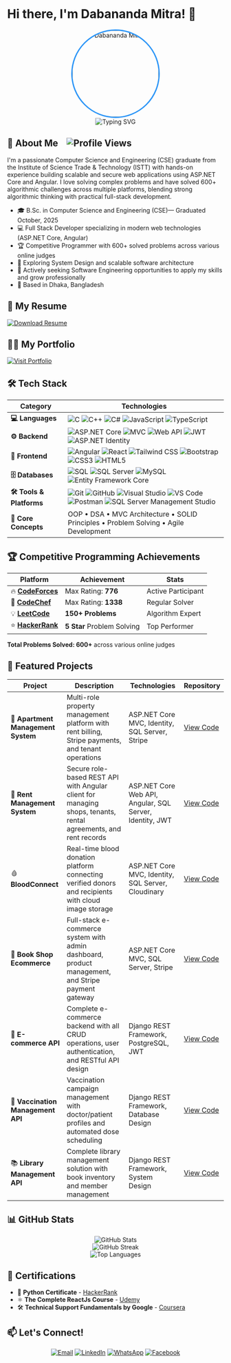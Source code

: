 # Hi there, I'm Dabananda Mitra! 👋

<div align="center">
  <img src="https://res.cloudinary.com/djz3p8sux/image/upload/v1759719780/portfolio-files/Dabananda_Mitra_Full_Stack_Software_Engineer_Csharp_ASP.NET_Core_MVC_Web_API_SQL_Server_Angular_React_TypeScript_imdmitra_gmail.com__8801304080014_Custom_1_szmo2k.png" alt="Dabananda Mitra" width="200" height="200" style="border-radius: 50%; border: 3px solid #2E96F7;" />
</div>

<div align="center">
  <img src="https://readme-typing-svg.herokuapp.com?font=Fira+Code&pause=1000&color=2E96F7&center=true&vCenter=true&width=435&lines=Software+Engineer;Full+Stack+Developer;Problem+Solver;Competitive+Programmer" alt="Typing SVG" />
</div>

## 🚀 About Me <img src="https://komarev.com/ghpvc/?username=dabananda&color=blueviolet&style=flat-square&label=Profile+Views" alt="Profile Views" style="margin-left:15" />

I'm a passionate Computer Science and Engineering (CSE) graduate from the Institute of Science Trade & Technology (ISTT) with hands-on experience building scalable and secure web applications using ASP.NET Core and Angular. I love solving complex problems and have solved 600+ algorithmic challenges across multiple platforms, blending strong algorithmic thinking with practical full-stack development.

- 🎓 B.Sc. in Computer Science and Engineering (CSE)— Graduated October, 2025
- 💻 Full Stack Developer specializing in modern web technologies (ASP.NET Core, Angular)
- 🏆 Competitive Programmer with 600+ solved problems across various online judges
- 🌱 Exploring System Design and scalable software architecture
- 🚀 Actively seeking Software Engineering opportunities to apply my skills and grow professionally
- 📍 Based in Dhaka, Bangladesh

## 📝 My Resume
<div>
  <a href="https://drive.google.com/file/d/1WTci8T4Ps4kU9bPVbhyCEpCaKcS8576_/view?usp=sharing" target="_blank">
    <img src="https://img.shields.io/badge/Download_Resume-FF6B6B?style=for-the-badge&logo=adobe-acrobat-reader&logoColor=white" alt="Download Resume" />
  </a>
</div>

## 🧑‍💻 My Portfolio
<div>
  <a href="https://dabananda.github.io" target="_blank">
    <img src="https://img.shields.io/badge/Visit Portfolio-FFB6B?style=for-the-badge&logo=adobe-acrobat-reader&logoColor=white" alt="Visit Portfolio" />
  </a>
</div>

## 🛠️ Tech Stack

<div align="center">

| Category | Technologies |
|----------|-------------|
| **💻 Languages** | ![C](https://img.shields.io/badge/C-00599C?style=flat-square&logo=c&logoColor=white) ![C++](https://img.shields.io/badge/C++-00599C?style=flat-square&logo=c%2B%2B&logoColor=white) ![C#](https://img.shields.io/badge/C%23-239120?style=flat-square&logo=c-sharp&logoColor=white) ![JavaScript](https://img.shields.io/badge/JavaScript-F7DF1E?style=flat-square&logo=javascript&logoColor=black) ![TypeScript](https://img.shields.io/badge/TypeScript-3178C6?style=flat-square&logo=typescript&logoColor=white) |
| **⚙️ Backend** | ![ASP.NET Core](https://img.shields.io/badge/ASP.NET%20Core-512BD4?style=flat-square&logo=dotnet&logoColor=white) ![MVC](https://img.shields.io/badge/MVC-5C2D91?style=flat-square&logo=dotnet&logoColor=white) ![Web API](https://img.shields.io/badge/Web%20API-512BD4?style=flat-square&logo=dotnet&logoColor=white) ![JWT](https://img.shields.io/badge/JWT-000000?style=flat-square&logo=jsonwebtokens&logoColor=white) ![ASP.NET Identity](https://img.shields.io/badge/ASP.NET%20Identity-512BD4?style=flat-square&logo=dotnet&logoColor=white) |
| **🎨 Frontend** | ![Angular](https://img.shields.io/badge/Angular-DD0031?style=flat-square&logo=angular&logoColor=white) ![React](https://img.shields.io/badge/React-20232A?style=flat-square&logo=react&logoColor=61DAFB) ![Tailwind CSS](https://img.shields.io/badge/Tailwind_CSS-38B2AC?style=flat-square&logo=tailwind-css&logoColor=white) ![Bootstrap](https://img.shields.io/badge/Bootstrap-563D7C?style=flat-square&logo=bootstrap&logoColor=white) ![CSS3](https://img.shields.io/badge/CSS3-1572B6?style=flat-square&logo=css3&logoColor=white) ![HTML5](https://img.shields.io/badge/HTML5-E34F26?style=flat-square&logo=html5&logoColor=white) |
| **🗄️ Databases** | ![SQL](https://img.shields.io/badge/SQL-003B57?style=flat-square&logo=database&logoColor=white) ![SQL Server](https://img.shields.io/badge/SQL%20Server-CC2927?style=flat-square&logo=microsoft-sql-server&logoColor=white) ![MySQL](https://img.shields.io/badge/MySQL-005C84?style=flat-square&logo=mysql&logoColor=white) ![Entity Framework Core](https://img.shields.io/badge/Entity%20Framework%20Core-512BD4?style=flat-square&logo=dotnet&logoColor=white) |
| **🛠️ Tools & Platforms** | ![Git](https://img.shields.io/badge/Git-F05032?style=flat-square&logo=git&logoColor=white) ![GitHub](https://img.shields.io/badge/GitHub-181717?style=flat-square&logo=github&logoColor=white) ![Visual Studio](https://img.shields.io/badge/Visual%20Studio-5C2D91?style=flat-square&logo=visual-studio&logoColor=white) ![VS Code](https://img.shields.io/badge/VS%20Code-007ACC?style=flat-square&logo=visual-studio-code&logoColor=white) ![Postman](https://img.shields.io/badge/Postman-FF6C37?style=flat-square&logo=postman&logoColor=white) ![SQL Server Management Studio](https://img.shields.io/badge/SSMS-CC2927?style=flat-square&logo=microsoft-sql-server&logoColor=white) |
| **🧠 Core Concepts** | OOP • DSA • MVC Architecture • SOLID Principles • Problem Solving • Agile Development |

</div>
                              

## 🏆 Competitive Programming Achievements

<div align="center">

| Platform | Achievement | Stats |
|----------|-------------|-------|
| 🔥 **[CodeForces](https://codeforces.com/profile/dabananda)** | Max Rating: **776** | Active Participant |
| 🏅 **[CodeChef](https://www.codechef.com/users/dabananda)** | Max Rating: **1338** | Regular Solver |
| 💡 **[LeetCode](https://leetcode.com/u/dabananda/)** | **150+ Problems** | Algorithm Expert |
| ⭐ **[HackerRank](https://www.hackerrank.com/profile/dabananda)** | **5 Star** Problem Solving | Top Performer |

</div>

**Total Problems Solved: 600+** across various online judges

## 🎯 Featured Projects

<div align="center">

| Project | Description | Technologies | Repository |
|---------|-------------|---------------|-------------|
| 🏢 **Apartment Management System** | Multi-role property management platform with rent billing, Stripe payments, and tenant operations | ASP.NET Core MVC, Identity, SQL Server, Stripe | [View Code](https://github.com/dabananda/ApartmentManagementSystem) |
| 💼 **Rent Management System** | Secure role-based REST API with Angular client for managing shops, tenants, rental agreements, and rent records | ASP.NET Core Web API, Angular, SQL Server, Identity, JWT | [View Code](https://github.com/dabananda/RentManagement) |
| 🩸 **BloodConnect** | Real-time blood donation platform connecting verified donors and recipients with cloud image storage | ASP.NET Core MVC, Identity, SQL Server, Cloudinary | [View Code](https://github.com/dabananda/BloodConnect) |
| 📘 **Book Shop Ecommerce** | Full-stack e-commerce system with admin dashboard, product management, and Stripe payment gateway | ASP.NET Core MVC, SQL Server, Stripe | [View Code](https://github.com/dabananda) |
| 🛒 **E-commerce API** | Complete e-commerce backend with all CRUD operations, user authentication, and RESTful API design | Django REST Framework, PostgreSQL, JWT | [View Code](https://github.com/dabananda) |
| 💉 **Vaccination Management API** | Vaccination campaign management with doctor/patient profiles and automated dose scheduling | Django REST Framework, Database Design | [View Code](https://github.com/dabananda) |
| 📚 **Library Management API** | Complete library management solution with book inventory and member management | Django REST Framework, System Design | [View Code](https://github.com/dabananda) |

</div>


## 📊 GitHub Stats

<div align="center">
  <img src="https://github-readme-stats.vercel.app/api?username=dabananda&show_icons=true&theme=tokyonight&count_private=true" alt="GitHub Stats" />
</div>

<div align="center">
  <img src="https://github-readme-streak-stats.herokuapp.com/?user=dabananda&theme=tokyonight" alt="GitHub Streak" />
</div>

<div align="center">
  <img src="https://github-readme-stats.vercel.app/api/top-langs/?username=dabananda&layout=compact&theme=tokyonight" alt="Top Languages" />
</div>

## 🏅 Certifications

- 🐍 **Python Certificate** - [HackerRank](https://www.hackerrank.com/certificates/181c1978ecc8)
- ⚛️ **The Complete ReactJs Course** - [Udemy](https://www.udemy.com/certificate/UC-4d8d15bf-b84e-4f97-87f7-786f4b8193d4/)
- 🛠️ **Technical Support Fundamentals by Google** - [Coursera](https://www.coursera.org/account/accomplishments/verify/X49MWFJMDZE2)

## 📫 Let's Connect!

<div align="center">

[![Email](https://img.shields.io/badge/Email-D14836?style=for-the-badge&logo=gmail&logoColor=white)](mailto:dabananda.dev@gmail.com)
[![LinkedIn](https://img.shields.io/badge/LinkedIn-0077B5?style=for-the-badge&logo=linkedin&logoColor=white)](https://linkedin.com/in/dabananda)
[![WhatsApp](https://img.shields.io/badge/WhatsApp-25D366?style=for-the-badge&logo=whatsapp&logoColor=white)](https://wa.me/+8801307080014)
[![Facebook](https://img.shields.io/badge/Facebook-1877F2?style=for-the-badge&logo=facebook&logoColor=white)](https://fb.com/imdmitra)

</div>
